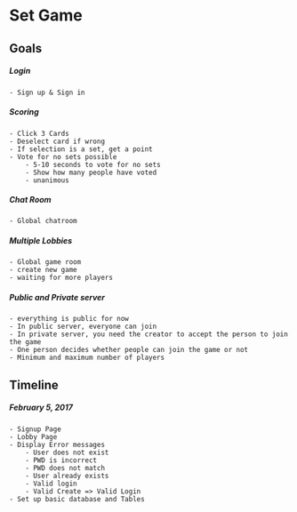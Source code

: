 # Set Game

## Goals

##### Login
    - Sign up & Sign in
##### Scoring
    - Click 3 Cards
    - Deselect card if wrong
    - If selection is a set, get a point
    - Vote for no sets possible
        - 5-10 seconds to vote for no sets
        - Show how many people have voted
        - unanimous
##### Chat Room
    - Global chatroom
##### Multiple Lobbies
    - Global game room 
    - create new game 
    - waiting for more players
##### Public and Private server
    - everything is public for now
    - In public server, everyone can join
    - In private server, you need the creator to accept the person to join the game
    - One person decides whether people can join the game or not
    - Minimum and maximum number of players

## Timeline
##### February 5, 2017
    - Signup Page
    - Lobby Page
    - Display Error messages
        - User does not exist
        - PWD is incorrect
        - PWD does not match
        - User already exists
        - Valid login
        - Valid Create => Valid Login
    - Set up basic database and Tables
